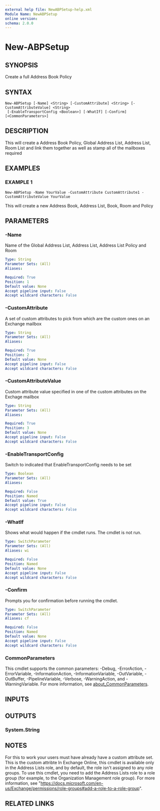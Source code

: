 ```yaml
---
external help file: NewABPSetup-help.xml
Module Name: NewABPSetup
online version:
schema: 2.0.0
---
```


# New-ABPSetup

## SYNOPSIS
Create a full Address Book Policy

## SYNTAX

```
New-ABPSetup [-Name] <String> [-CustomAttribute] <String> [-CustomAttributeValue] <String>
 [-EnableTransportConfig <Boolean>] [-WhatIf] [-Confirm] [<CommonParameters>]
```

## DESCRIPTION
This will create a Address Book Policy, Global Address List, Address List, Room List and link them together as well as stamp all of the mailboxes required

## EXAMPLES

### EXAMPLE 1
```
New-ABPSetup -Name YourValue -CustomAttribute CustomAttribute1 -CustomAttributeValue YourValue
```

This will create a new Address Book, Address List, Book, Room and Policy

## PARAMETERS

### -Name
Name of the Global Address List, Address List, Address List Policy and Room

```yaml
Type: String
Parameter Sets: (All)
Aliases:

Required: True
Position: 1
Default value: None
Accept pipeline input: False
Accept wildcard characters: False
```

### -CustomAttribute
A set of custom attributes to pick from which are the custom ones on an Exchange mailbox

```yaml
Type: String
Parameter Sets: (All)
Aliases:

Required: True
Position: 2
Default value: None
Accept pipeline input: False
Accept wildcard characters: False
```

### -CustomAttributeValue
Custom attribute value specified in one of the custom attributes on the Exchage mailbox

```yaml
Type: String
Parameter Sets: (All)
Aliases:

Required: True
Position: 3
Default value: None
Accept pipeline input: False
Accept wildcard characters: False
```

### -EnableTransportConfig
Switch to indicated that EnableTransportConfig needs to be set

```yaml
Type: Boolean
Parameter Sets: (All)
Aliases:

Required: False
Position: Named
Default value: True
Accept pipeline input: False
Accept wildcard characters: False
```

### -WhatIf
Shows what would happen if the cmdlet runs.
The cmdlet is not run.

```yaml
Type: SwitchParameter
Parameter Sets: (All)
Aliases: wi

Required: False
Position: Named
Default value: None
Accept pipeline input: False
Accept wildcard characters: False
```

### -Confirm
Prompts you for confirmation before running the cmdlet.

```yaml
Type: SwitchParameter
Parameter Sets: (All)
Aliases: cf

Required: False
Position: Named
Default value: None
Accept pipeline input: False
Accept wildcard characters: False
```

### CommonParameters
This cmdlet supports the common parameters: -Debug, -ErrorAction, -ErrorVariable, -InformationAction, -InformationVariable, -OutVariable, -OutBuffer, -PipelineVariable, -Verbose, -WarningAction, and -WarningVariable. For more information, see [about_CommonParameters](http://go.microsoft.com/fwlink/?LinkID=113216).

## INPUTS

## OUTPUTS

### System.String
## NOTES
For this to work your users must have already have a custom attribute set.
This is the custom attribte
In Exchange Online, this cmdlet is available only in the Address Lists role, and by default, the role isn't assigned to any role groups.
To use this cmdlet, you need to add the Address Lists role to a role group (for example, to the Organization Management role group).
For more information, see "https://docs.microsoft.com/en-us/Exchange/permissions/role-groups#add-a-role-to-a-role-group".

## RELATED LINKS
